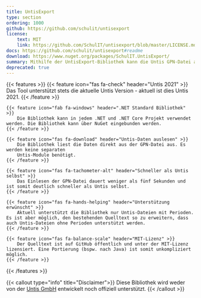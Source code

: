 ```yaml
---
title: UntisExport
type: section
ordering: 1000
github: https://github.com/schulit/untisexport
license:
    text: MIT
    link: https://github.com/SchulIT/untisexport/blob/master/LICENSE.md
docs: https://github.com/schulit/untisexport#readme
download: https://www.nuget.org/packages/SchulIT.UntisExport/
summary: Mithilfe der UntisExport-Bibliothek kann die Untis GPN-Datei ausgelesen werden.
deprecated: true
---
```


{{< features >}}
    {{< feature icon="fas fa-check" header="Untis 2021" >}}
        Das Tool unterstützt stets die aktuelle Untis Version - aktuell ist dies Untis 2021.
    {{< /feature >}}

    {{< feature icon="fab fa-windows" header=".NET Standard Bibliothek" >}}
        Die Bibliothek kann in jedem .NET und .NET Core Projekt verwendet werden. Die Bibliothek kann über NuGet eingebunden werden.
    {{< /feature >}}

    {{< feature icon="fas fa-download" header="Untis-Daten auslesen" >}}
        Die Bibliothek liest die Daten direkt aus der GPN-Datei aus. Es werden keine separaten
        Untis-Module benötigt.
    {{< /feature >}}

    {{< feature icon="fas fa-tachometer-alt" header="Schneller als Untis selbst" >}}
        Das Einlesen der GPN-Datei dauert weniger als fünf Sekunden und ist somit deutlich schneller als Untis selbst.
    {{< /feature >}}

    {{< feature icon="fas fa-hands-helping" header="Unterstützung erwünscht" >}}
        Aktuell unterstützt die Bibliothek nur Untis-Dateien mit Perioden. Es ist aber möglich, den bestehenden Quelltext so zu erweitern, dass auch Untis-Dateien ohne Perioden unterstützt werden.
    {{< /feature >}}

    {{< feature icon="fas fa-balance-scale" header="MIT-Lizenz" >}}
        Der Quelltext ist auf GitHub öffentlich und unter der MIT-Lizenz lizensiert. Eine Portierung (bspw. nach Java) ist somit unkompliziert möglich.
    {{< /feature >}}
{{< /features >}}

{{< callout type="info" title="Disclaimer">}}
    Diese Bibliothek wird weder von der <a href="https://www.untis.at/">Untis GmbH</a> entwickelt noch offiziell unterstützt. 
{{< /callout >}}
